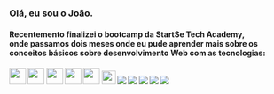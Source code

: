 ### Olá, eu sou o João.

<h4>Recentemento finalizei o bootcamp da StartSe Tech Academy, <br> onde passamos dois meses onde eu pude aprender mais sobre os conceitos básicos 
sobre desenvolvimento Web com as tecnologias: <h4>
  <img src="https://cdn.jsdelivr.net/gh/devicons/devicon/icons/html5/html5-original.svg" width='30' heidth='30' />
  <img src="https://cdn.jsdelivr.net/gh/devicons/devicon/icons/css3/css3-original.svg" width='30' heidth='30'/>   
  <img src="https://cdn.jsdelivr.net/gh/devicons/devicon/icons/javascript/javascript-original.svg" width='30' heidth='30'/>
  <img src="https://cdn.jsdelivr.net/gh/devicons/devicon/icons/bootstrap/bootstrap-original.svg" width='30' heidth='30'/>
  <img src="https://cdn.jsdelivr.net/gh/devicons/devicon/icons/nodejs/nodejs-original.svg" width='30' heidth='30'/>
<img src="https://cdn.jsdelivr.net/gh/devicons/devicon/icons/nodejs/nodejs-original.svg](https://img.icons8.com/color/344/react-native.png" width='25' heidth='25'/>

  
<img src="https://img.shields.io/badge/Google_chrome-4285F4?style=for-the-badge&logo=Google-chrome&logoColor=white">
<img src="https://img.shields.io/badge/HTML5-E34F26?style=for-the-badge&logo=html5&logoColor=white">
<img src="https://img.shields.io/badge/CSS3-1572B6?style=for-the-badge&logo=css3&logoColor=white">
<img src="https://img.shields.io/badge/JavaScript-323330?style=for-the-badge&logo=javascript&logoColor=F7DF1E">
<img src="https://img.shields.io/badge/React-20232A?style=for-the-badge&logo=react&logoColor=61DAFB">
  
